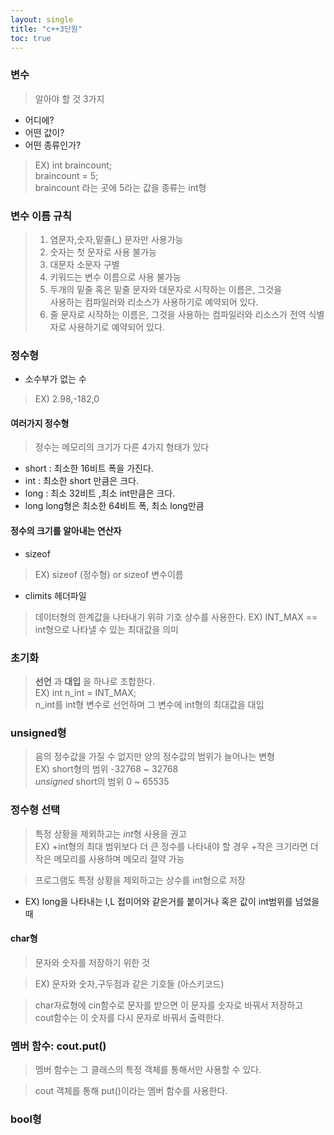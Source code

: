 ```yaml
---
layout: single
title: "c++3단원"
toc: true
---
```

### 변수
>알아야 할 것 3가지
+ 어디에?
+ 어떤 값이?
+ 어떤 종류인가?
> EX) int braincount; <br>    braincount = 5;<br> braincount 라는 곳에 5라는 값을 종류는 int형

 
### 변수 이름 규칙

>   1. 염문자,숫자,밑줄(_) 문자만 사용가능
>    2. 숫자는 첫 문자로 사용 불가능
>   3. 대문자 소문자 구별
>    4. 키워드는 변수 이름으로 사용 불가능
>   5. 두개의 밑줄 혹은 밑줄 문자와 대문자로 시작하는 이름은, 그것을 <br>사용하는 컴파일러와 리소스가 사용하기로 예약되어 있다.
>  6. 줄 문자로 시작하는 이름은, 그것을 사용하는 컴파일러와 리소스가 전역 식별자로 사용하기로 예약되어 있다.
### 정수형
+ 소수부가 없는 수
> EX) 2.98,-182,0

#### 여러가지 정수형
> 정수는 메모리의 크기가 다른 4가지 형태가 있다
+ short : 최소한 16비트 폭을 가진다.
+ int : 최소한 short 만큼은 크다.
+ long : 최소 32비트 ,최소 int만큼은 크다.
+ long long형은 최소한 64비트 폭, 최소 long만큼
#### 정수의 크기를 알아내는 연산자 
+ sizeof
> EX) sizeof (정수형) or sizeof 변수이름
+ climits 헤더파일
> 데이터형의 한계값을 나타내기 위햐 기호 상수를 사용한다.
> EX) INT_MAX == int형으로 나타낼 수 있는 최대값을 의미

### 초기화
> **선언** 과 **대입** 을 하나로 조합한다.<br>EX) int n_int = INT_MAX;
<br> n_int를 int형 변수로 선언하며 그 변수에 int형의 최대값을 대입

### unsigned형
> 음의 정수값을 가질 수 없지만 양의 정수값의 범위가 늘어나는 변형
> <br> EX) short형의 범위 -32768 ~ 32768 
> <br> *unsigned* short의 범위 0 ~ 65535
 ### 정수형 선택
 > 특정 상황을 제외하고는 *int*형 사용을 권고
<br> EX)
+int형의 최대 범위보다 더 큰 정수를 나타내야 할 경우
+작은 크기라면 더 작은 메모리를 사용하며 메모리 절약 가능

> 프로그램도 특정 상황을 제외하고는 상수를 int형으로 저장
+ EX) long을 나타내는 l,L 접미어와 같은거를 붙이거나 혹은 값이 int범위를 넘었을 때
#### char형
> 문자와 숫자를 저장하기 위한 것

>EX) 문자와 숫자,구두점과 같은 기호들 (아스키코드)

> char자료형에 cin함수로 문자를 받으면 이 문자를 숫자로 바꿔서 저장하고 <br>
cout함수는 이 숫자를 다시 문자로 바꿔서 출력한다.

### 멤버 함수: cout.put()
> 멤버 함수는 그 클래스의 특정 객체를 통해서만 사용할 수 있다.

> cout 객체를 통해 put()이라는 멤버 함수를 사용한다.

### bool형

















